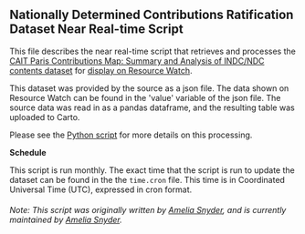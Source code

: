 ## Nationally Determined Contributions Ratification Dataset Near Real-time Script
This file describes the near real-time script that retrieves and processes the [CAIT Paris Contributions Map: Summary and Analysis of INDC/NDC contents dataset](https://www.climatewatchdata.org/ndcs-content?indicator=pa_status) for [display on Resource Watch](https://resourcewatch.org/data/explore/cli047-NDC-ratification-status).

This dataset was provided by the source as a json file. The data shown on Resource Watch can be found in the 'value' variable of the json file. The source data was read in as a pandas dataframe, and the resulting table was uploaded to Carto.

Please see the [Python script](https://github.com/resource-watch/nrt-scripts/blob/master/cli_047_ndc_ratification/contents/src/__init__.py) for more details on this processing.

**Schedule**

This script is run monthly. The exact time that the script is run to update the dataset can be found in the the `time.cron` file. This time is in Coordinated Universal Time (UTC), expressed in cron format.

###### Note: This script was originally written by [Amelia Snyder](https://www.wri.org/profile/amelia-snyder), and is currently maintained by [Amelia Snyder](https://www.wri.org/profile/amelia-snyder).

